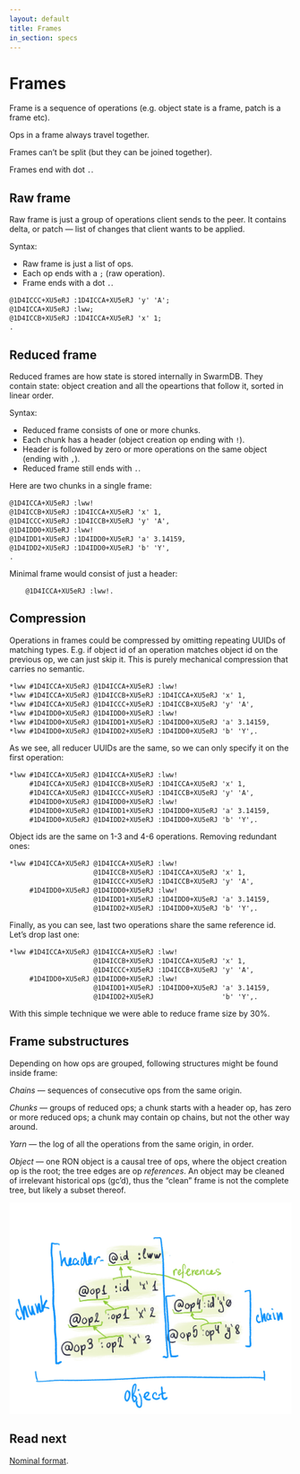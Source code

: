 ```yaml
---
layout: default
title: Frames
in_section: specs
---
```


# Frames

Frame is a sequence of operations (e.g. object state is a frame, patch is a frame etc).

Ops in a frame always travel together.

Frames can’t be split (but they can be joined together).

Frames end with dot `.`.

## Raw frame

Raw frame is just a group of operations client sends to the peer. It contains delta, or patch — list of changes that client wants to be applied.

Syntax:

- Raw frame is just a list of ops.
- Each op ends with a `;` (raw operation).
- Frame ends with a dot `.`.

```
@1D4ICCC+XU5eRJ :1D4ICCA+XU5eRJ 'y' 'A';
@1D4ICCA+XU5eRJ :lww;
@1D4ICCB+XU5eRJ :1D4ICCA+XU5eRJ 'x' 1;
.
```

## Reduced frame

Reduced frames are how state is stored internally in SwarmDB. They contain state: object creation and all the opeartions that follow it, sorted in linear order.

Syntax:

- Reduced frame consists of one or more chunks.
- Each chunk has a header (object creation op ending with `!`).
- Header is followed by zero or more operations on the same object (ending with `,`).
- Reduced frame still ends with `.`.

Here are two chunks in a single frame:

```
@1D4ICCA+XU5eRJ :lww!
@1D4ICCB+XU5eRJ :1D4ICCA+XU5eRJ 'x' 1,
@1D4ICCC+XU5eRJ :1D4ICCB+XU5eRJ 'y' 'A',
@1D4IDD0+XU5eRJ :lww!
@1D4IDD1+XU5eRJ :1D4IDD0+XU5eRJ 'a' 3.14159,
@1D4IDD2+XU5eRJ :1D4IDD0+XU5eRJ 'b' 'Y',
.
```

Minimal frame would consist of just a header:

```
    @1D4ICCA+XU5eRJ :lww!.
```

## Compression

Operations in frames could be compressed by omitting repeating UUIDs of matching types. E.g. if object id of an operation matches object id on the previous op, we can just skip it. This is purely mechanical compression that carries no semantic.

```
*lww #1D4ICCA+XU5eRJ @1D4ICCA+XU5eRJ :lww!
*lww #1D4ICCA+XU5eRJ @1D4ICCB+XU5eRJ :1D4ICCA+XU5eRJ 'x' 1,
*lww #1D4ICCA+XU5eRJ @1D4ICCC+XU5eRJ :1D4ICCB+XU5eRJ 'y' 'A',
*lww #1D4IDD0+XU5eRJ @1D4IDD0+XU5eRJ :lww!
*lww #1D4IDD0+XU5eRJ @1D4IDD1+XU5eRJ :1D4IDD0+XU5eRJ 'a' 3.14159,
*lww #1D4IDD0+XU5eRJ @1D4IDD2+XU5eRJ :1D4IDD0+XU5eRJ 'b' 'Y',.
```

As we see, all reducer UUIDs are the same, so we can only specify it on the first operation:

```
*lww #1D4ICCA+XU5eRJ @1D4ICCA+XU5eRJ :lww!
     #1D4ICCA+XU5eRJ @1D4ICCB+XU5eRJ :1D4ICCA+XU5eRJ 'x' 1,
     #1D4ICCA+XU5eRJ @1D4ICCC+XU5eRJ :1D4ICCB+XU5eRJ 'y' 'A',
     #1D4IDD0+XU5eRJ @1D4IDD0+XU5eRJ :lww!
     #1D4IDD0+XU5eRJ @1D4IDD1+XU5eRJ :1D4IDD0+XU5eRJ 'a' 3.14159,
     #1D4IDD0+XU5eRJ @1D4IDD2+XU5eRJ :1D4IDD0+XU5eRJ 'b' 'Y',.
```

Object ids are the same on 1-3 and 4-6 operations. Removing redundant ones:

```
*lww #1D4ICCA+XU5eRJ @1D4ICCA+XU5eRJ :lww!
                     @1D4ICCB+XU5eRJ :1D4ICCA+XU5eRJ 'x' 1,
                     @1D4ICCC+XU5eRJ :1D4ICCB+XU5eRJ 'y' 'A',
     #1D4IDD0+XU5eRJ @1D4IDD0+XU5eRJ :lww!
                     @1D4IDD1+XU5eRJ :1D4IDD0+XU5eRJ 'a' 3.14159,
                     @1D4IDD2+XU5eRJ :1D4IDD0+XU5eRJ 'b' 'Y',.
```

Finally, as you can see, last two operations share the same reference id. Let’s drop last one:

```
*lww #1D4ICCA+XU5eRJ @1D4ICCA+XU5eRJ :lww!
                     @1D4ICCB+XU5eRJ :1D4ICCA+XU5eRJ 'x' 1,
                     @1D4ICCC+XU5eRJ :1D4ICCB+XU5eRJ 'y' 'A',
     #1D4IDD0+XU5eRJ @1D4IDD0+XU5eRJ :lww!
                     @1D4IDD1+XU5eRJ :1D4IDD0+XU5eRJ 'a' 3.14159,
                     @1D4IDD2+XU5eRJ                 'b' 'Y',.
```

With this simple technique we were able to reduce frame size by 30%.

## Frame substructures

Depending on how ops are grouped, following structures might be found inside frame:

*Chains* — sequences of consecutive ops from the same origin.

*Chunks* — groups of reduced ops; a chunk starts with a header op, has zero or more reduced ops; a chunk may contain op chains, but not the other way around.

*Yarn* — the log of all the operations from the same origin, in order.

*Object* — one RON object is a causal tree of ops, where the object creation op is the root; the tree edges are op *references*. An object may be cleaned of irrelevant historical ops (gc’d), thus the “clean” frame is not the complete tree, but likely a subset thereof.

<img class="fig" src="structure.jpg">

## Read next

[Nominal format](../nominal/).